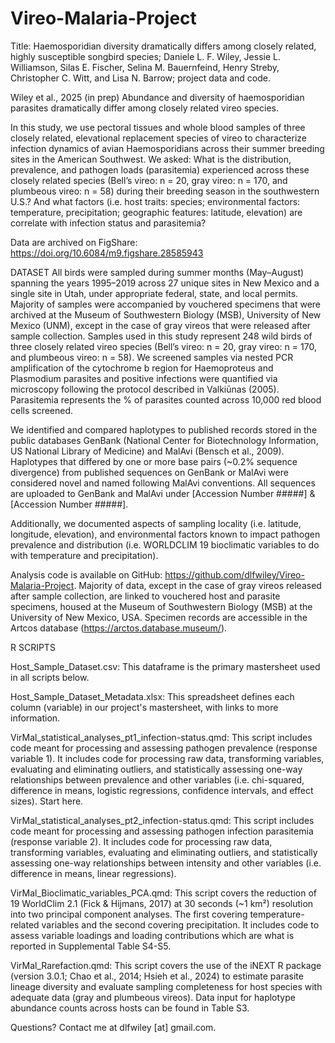 # Vireo-Malaria-Project
Title: Haemosporidian diversity dramatically differs among closely related, highly susceptible songbird species; Daniele L. F. Wiley, Jessie L. Williamson, Silas E. Fischer, Selina M. Bauernfeind, Henry Streby, Christopher C. Witt, and Lisa N. Barrow; project data and code.

Wiley et al., 2025 (in prep) Abundance and diversity of haemosporidian parasites dramatically differ among closely related vireo species.

In this study, we use pectoral tissues and whole blood samples of three closely related, elevational replacement species of vireo to characterize infection dynamics of avian Haemosporidians across their summer breeding sites in the American Southwest. We asked: What is the distribution, prevalence, and pathogen loads (parasitemia) experienced across these closely related species (Bell’s vireo: n = 20, gray vireo: n = 170, and plumbeous vireo: n = 58) during their breeding season in the southwestern U.S.? And what factors (i.e. host traits: species; environmental factors: temperature, precipitation; geographic features: latitude, elevation) are correlate with infection status and parasitemia?

Data are archived on FigShare: https://doi.org/10.6084/m9.figshare.28585943

DATASET All birds were sampled during summer months (May–August) spanning the years 1995–2019 across 27 unique sites in New Mexico and a single site in Utah, under appropriate federal, state, and local permits. Majority of samples were accompanied by vouchered specimens that were archived at the Museum of Southwestern Biology (MSB), University of New Mexico (UNM), except in the case of gray vireos that were released after sample collection. Samples used in this study represent 248 wild birds of three closely related vireo species (Bell’s vireo: n = 20, gray vireo: n = 170, and plumbeous vireo: n = 58). We screened samples via nested PCR amplification of the cytochrome b region for Haemoproteus and Plasmodium parasites and positive infections were quantified via microscopy following the protocol described in Valkiūnas (2005). Parasitemia represents the % of parasites counted across 10,000 red blood cells screened.

We identified and compared haplotypes to published records stored in the public databases GenBank (National Center for Biotechnology Information, US National Library of Medicine) and MalAvi (Bensch et al., 2009). Haplotypes that differed by one or more base pairs (~0.2% sequence divergence) from published sequences on GenBank or MalAvi were considered novel and named following MalAvi conventions. All sequences are uploaded to GenBank and MalAvi under [Accession Number #####] & [Accession Number #####].

Additionally, we documented aspects of sampling locality (i.e. latitude, longitude, elevation), and environmental factors known to impact pathogen prevalence and distribution (i.e. WORLDCLIM 19 bioclimatic variables to do with temperature and precipitation).

Analysis code is available on GitHub: https://github.com/dlfwiley/Vireo-Malaria-Project. Majority of data, except in the case of gray vireos released after sample collection, are linked to vouchered host and parasite specimens, housed at the Museum of Southwestern Biology (MSB) at the University of New Mexico, USA. Specimen records are accessible in the Artcos database (https://arctos.database.museum/).

R SCRIPTS

Host_Sample_Dataset.csv: This dataframe is the primary mastersheet used in all scripts below.

Host_Sample_Dataset_Metadata.xlsx: This spreadsheet defines each column (variable) in our project's mastersheet, with links to more information.

VirMal_statistical_analyses_pt1_infection-status.qmd: This script includes code meant for processing and assessing pathogen prevalence (response variable 1). It includes code for processing raw data, transforming variables, evaluating and eliminating outliers, and statistically assessing one-way relationships between prevalence and other variables (i.e. chi-squared, difference in means, logistic regressions, confidence intervals, and effect sizes). Start here.

VirMal_statistical_analyses_pt2_infection-status.qmd: This script includes code meant for processing and assessing pathogen infection parasitemia (response variable 2). It includes code for processing raw data, transforming variables, evaluating and eliminating outliers, and statistically assessing one-way relationships between intensity and other variables (i.e. difference in means, linear regressions).

VirMal_Bioclimatic_variables_PCA.qmd: This script covers the reduction of 19 WorldClim 2.1 (Fick & Hijmans, 2017) at 30 seconds (~1 km²) resolution into two principal component analyses. The first covering temperature-related variables and the second covering precipitation. It includes code to assess variable loadings and loading contributions which are what is reported in Supplemental Table S4-S5.

VirMal_Rarefaction.qmd: This script covers the use of the iNEXT R package (version 3.0.1; Chao et al., 2014; Hsieh et al., 2024) to estimate parasite lineage diversity and evaluate sampling completeness for host species with adequate data (gray and plumbeous vireos). Data input for haplotype abundance counts across hosts can be found in Table S3.

Questions? Contact me at dlfwiley [at] gmail.com.
